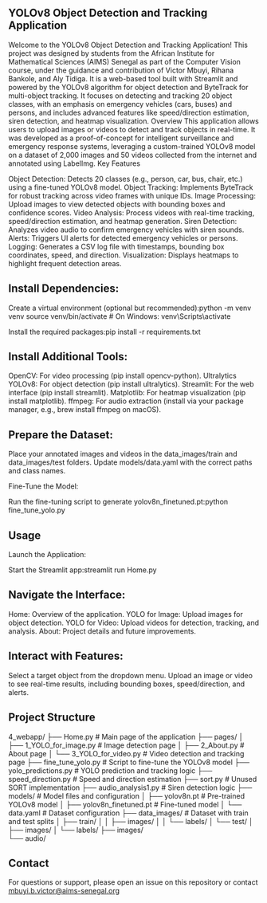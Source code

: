 YOLOv8 Object Detection and Tracking Application
-------------------------------------------------
Welcome to the YOLOv8 Object Detection and Tracking Application! This project was designed by students from the African Institute for Mathematical Sciences (AIMS) Senegal as part of the Computer Vision course, under the guidance and contribution of Victor Mbuyi, Rihana Bankole, and Aly Tidiga. It is a web-based tool built with Streamlit and powered by the YOLOv8 algorithm for object detection and ByteTrack for multi-object tracking. It focuses on detecting and tracking 20 object classes, with an emphasis on emergency vehicles (cars, buses) and persons, and includes advanced features like speed/direction estimation, siren detection, and heatmap visualization.
Overview
This application allows users to upload images or videos to detect and track objects in real-time. It was developed as a proof-of-concept for intelligent surveillance and emergency response systems, leveraging a custom-trained YOLOv8 model on a dataset of 2,000 images and 50 videos collected from the internet and annotated using LabelImg.
Key Features

Object Detection: Detects 20 classes (e.g., person, car, bus, chair, etc.) using a fine-tuned YOLOv8 model.
Object Tracking: Implements ByteTrack for robust tracking across video frames with unique IDs.
Image Processing: Upload images to view detected objects with bounding boxes and confidence scores.
Video Analysis: Process videos with real-time tracking, speed/direction estimation, and heatmap generation.
Siren Detection: Analyzes video audio to confirm emergency vehicles with siren sounds.
Alerts: Triggers UI alerts for detected emergency vehicles or persons.
Logging: Generates a CSV log file with timestamps, bounding box coordinates, speed, and direction.
Visualization: Displays heatmaps to highlight frequent detection areas.



Install Dependencies:
---------------------
Create a virtual environment (optional but recommended):python -m venv venv
source venv/bin/activate  # On Windows: venv\Scripts\activate


Install the required packages:pip install -r requirements.txt




Install Additional Tools:
------------------------
OpenCV: For video processing (pip install opencv-python).
Ultralytics YOLOv8: For object detection (pip install ultralytics).
Streamlit: For the web interface (pip install streamlit).
Matplotlib: For heatmap visualization (pip install matplotlib).
ffmpeg: For audio extraction (install via your package manager, e.g., brew install ffmpeg on macOS).


Prepare the Dataset:
---------------------
Place your annotated images and videos in the data_images/train and data_images/test folders.
Update models/data.yaml with the correct paths and class names.


Fine-Tune the Model:

Run the fine-tuning script to generate yolov8n_finetuned.pt:python fine_tune_yolo.py





Usage
-----
Launch the Application:

Start the Streamlit app:streamlit run Home.py




Navigate the Interface:
-----------------------
Home: Overview of the application.
YOLO for Image: Upload images for object detection.
YOLO for Video: Upload videos for detection, tracking, and analysis.
About: Project details and future improvements.


Interact with Features:
-----------------------
Select a target object from the dropdown menu.
Upload an image or video to see real-time results, including bounding boxes, speed/direction, and alerts.



Project Structure
------------------
4_webapp/
├── Home.py              # Main page of the application
├── pages/
│   ├── 1_YOLO_for_image.py  # Image detection page
│   ├── 2_About.py           # About page
│   └── 3_YOLO_for_video.py  # Video detection and tracking page
├── fine_tune_yolo.py    # Script to fine-tune the YOLOv8 model
├── yolo_predictions.py  # YOLO prediction and tracking logic
├── speed_direction.py   # Speed and direction estimation
├── sort.py              # Unused SORT implementation
├── audio_analysis1.py   # Siren detection logic
├── models/              # Model files and configuration
│   ├── yolov8n.pt       # Pre-trained YOLOv8 model
│   ├── yolov8n_finetuned.pt  # Fine-tuned model
│   └── data.yaml        # Dataset configuration
├── data_images/         # Dataset with train and test splits
│   ├── train/
│   │   ├── images/
│   │   └── labels/
│   └── test/
│       ├── images/
│       └── labels/
├── images/              
└── audio/               


Contact
-------
For questions or support, please open an issue on this repository or contact mbuyi.b.victor@aims-senegal.org

